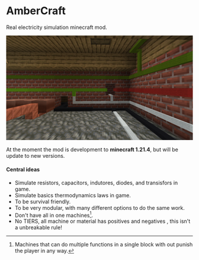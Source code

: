 AmberCraft
=
Real electricity simulation minecraft mod.

![alt text](/resources/AmberCraftWallPaper.png)

At the moment the mod is development to **minecraft 1.21.4**, but will be update to new versions.

#### Central ideas
* Simulate resistors, capacitors, indutores, diodes, and transisfors in game.
* Simulate basics thermodynamics laws in game.
* To be survival friendly.
* To be very modular, with many different options to do the same work.
* Don't have all in one machines[^1].
* No TIERS, all machine or material has positives and negatives , this isn't a unbreakable  rule!


[^1]: Machines that can do multiple functions in a single block with out punish the player in any way.
